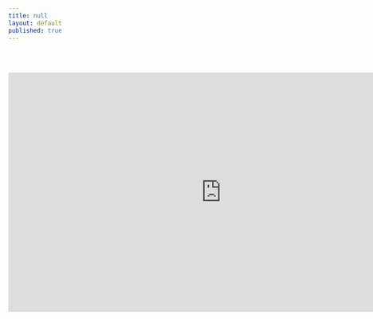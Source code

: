 ```yaml
---
title: null
layout: default
published: true
---
```

<br><br>
<center>

<iframe width="853" height="480" src="https://www.youtube-nocookie.com/embed/V4dFmytgz3U?rel=0&amp;showinfo=0" frameborder="0" allowfullscreen></iframe>

</center>
